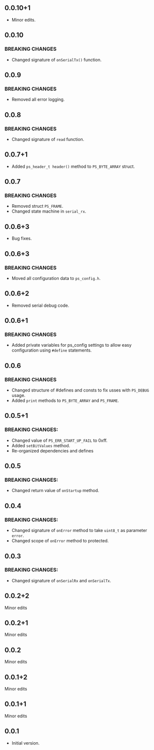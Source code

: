 <!-- PacketSerial -->


## 0.0.10+1
* Minor edits.

## 0.0.10
### BREAKING CHANGES
* Changed signature of `onSerialTx()` function.

## 0.0.9
### BREAKING CHANGES
* Removed all error logging.

## 0.0.8
### BREAKING CHANGES
* Changed signature of `read` function.

## 0.0.7+1
* Added `ps_header_t header()` method to `PS_BYTE_ARRAY` struct.

## 0.0.7
### BREAKING CHANGES
* Removed struct `PS_FRAME`.
* Changed state machine in `serial_rx`.

## 0.0.6+3

* Bug fixes.

## 0.0.6+3
### BREAKING CHANGES
* Moved all configuration data to `ps_config.h`.

## 0.0.6+2

* Removed serial debug code.
## 0.0.6+1

### BREAKING CHANGES
* Added private variables for ps_config settings to allow easy configuration using `#define` statements.

## 0.0.6

### BREAKING CHANGES
* Changed structure of #defines and consts to fix usses with `PS_DEBUG` usage.
* Added `print` methods to `PS_BYTE_ARRAY` and `PS_FRAME`.

## 0.0.5+1

### BREAKING CHANGES:
* Changed value of `PS_ERR_START_UP_FAIL` to 0xff.
* Added `setBitValues` method.
* Re-organized dependencies and defines

## 0.0.5

### BREAKING CHANGES:
* Changed return value of `onStartup` method.

## 0.0.4

### BREAKING CHANGES:
* Changed signature of `onError` method to take `uint8_t` as parameter `error`.
* Changed scope of `onError` method to protected.

## 0.0.3

### BREAKING CHANGES:
* Changed signature of `onSerialRx` and `onSerialTx`.

## 0.0.2+2

Minor edits

## 0.0.2+1

Minor edits

## 0.0.2

Minor edits

## 0.0.1+2

Minor edits

## 0.0.1+1

Minor edits

## 0.0.1

* Initial version.